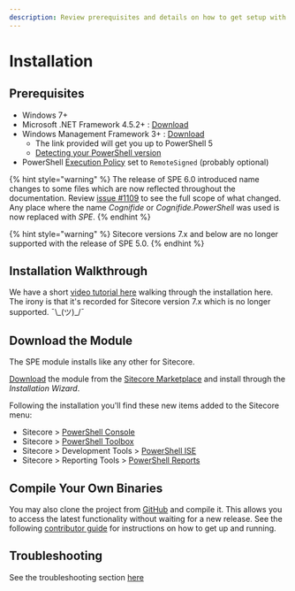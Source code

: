 ```yaml
---
description: Review prerequisites and details on how to get setup with SPE.
---
```


# Installation

## Prerequisites

* Windows 7+
* Microsoft .NET Framework 4.5.2+ : [Download](https://www.microsoft.com/en-us/download/details.aspx?id=30653)  
* Windows Management Framework 3+ : [Download](https://www.microsoft.com/en-us/download/details.aspx?id=54616)
  * The link provided will get you up to PowerShell 5
  * [Detecting your PowerShell version](https://stackoverflow.com/questions/1825585/determine-installed-powershell-version)
* PowerShell [Execution Policy](https://technet.microsoft.com/en-us/library/ee176961.aspx) set to `RemoteSigned` \(probably optional\)

{% hint style="warning" %}
The release of SPE 6.0 introduced name changes to some files which are now reflected throughout the documentation. Review [issue #1109](https://github.com/SitecorePowerShell/Console/issues/1109) to see the full scope of what changed. Any place where the name _Cognifide_ or _Cognifide.PowerShell_ was used is now replaced with _SPE_.
{% endhint %}

{% hint style="warning" %}
Sitecore versions 7.x and below are no longer supported with the release of SPE 5.0.
{% endhint %}

## Installation Walkthrough

We have a short [video tutorial here](https://youtu.be/bVqa4DAANYk) walking through the installation here. The irony is that it's recorded for Sitecore version 7.x which is no longer supported.  ¯\\_\(ツ\)\_/¯ 

## Download the Module

The SPE module installs like any other for Sitecore.

[Download](https://marketplace.sitecore.net/Modules/Sitecore_PowerShell_console.aspx) the module from the [Sitecore Marketplace](https://marketplace.sitecore.net/) and install through the _Installation Wizard_.

Following the installation you'll find these new items added to the Sitecore menu:

* Sitecore &gt; [PowerShell Console](../interfaces/console.md)
* Sitecore &gt; [PowerShell Toolbox](../modules/integration-points/toolbox.md)
* Sitecore &gt; Development Tools &gt; [PowerShell ISE](../interfaces/scripting.md)
* Sitecore &gt; Reporting Tools &gt; [PowerShell Reports](../modules/integration-points/reports/)

## Compile Your Own Binaries

You may also clone the project from [GitHub](https://git.io/spe) and compile it. This allows you to access the latest functionality without waiting for a new release. See the following [contributor guide](contributor-guide.md) for instructions on how to get up and running.

## Troubleshooting

See the troubleshooting section [here](../troubleshooting.md)


